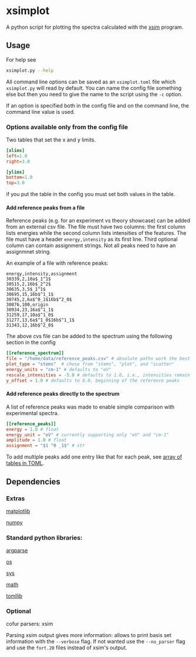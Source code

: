 # xsimplot

A python script for plotting the spectra calculated with the
[xsim](https://cfour.uni-mainz.de/cfour/index.php) program.

## Usage

For help see
```bash
xsimplot.py --help
```
All command line options can be saved as an `xsimplot.toml` file which
`xsimplot.py` will read by default. You can name the config file something else
but then you need to give the name to the script using the `-c` option.

If an option is specified both in the config file and on the command line, the
command line value is used.

### Options available only from the config file

Two tables that set the x and y limits.
```toml
[xlims]
left=1.0
right=3.0

[ylims]
bottom=1.0
top=3.0
```
if you put the table in the config you must set both values in the table.


#### Add reference peaks from a file
Reference peaks (e.g. for an experiment vs theory showcase) can be added from
an external csv file. The file must have two columns: the first column lists
energies while the second column lists intensities of the features.  The file
must have a header `energy,intensity` as its first line. Third optional column
can contain assignment strings. Not all peaks need to have an assignmnet
string.

An example of a file with reference peaks:
```csv
energy,intensity,assignment
30339,2,10a$_1^1$
30515,2,16b$_2^2$
30635,3,5$_1^1$
30695,15,16b$^1_1$
30745,2,6a$^0_1$16b$^2_0$
30876,100,origin
30934,23,16a$^1_1$
31259,17,10a$^1_0$
31277,13,6a$^1_0$16b$^1_1$
31343,12,16b$^2_0$
```

The above cvs file can be added to the spectrum using the following section in
the config
```toml
[[reference_spectrum]]
file = "/home/data/reference_peaks.csv" # absolute paths work the best
plot_type = "stems"  # chose from "stems", "plot", and "scatter"
energy_units = "cm-1" # defaults to "eV"
rescale_intensities = -5.0 # defaults to 1.0, i.e., intensities remain unchanged
y_offset = 1.0 # defaults to 0.0, beginning of the reference peaks
```

#### Add reference peaks directly to the spectrum
A list of reference peaks was made to enable simple comparison with
experimental spectra. 
```toml
[[reference_peaks]]
energy = 1.0 # float
energy_unit = "eV" # currently supporting only "eV" and "cm-1"
amplitude = 1.0 # float
assignment = "$1 ^0 _1$" # str
```
To add multiple peaks add one entry like that for each peak, see [array of
tables in TOML](https://toml.io/en/v1.0.0#array-of-tables).

## Dependencies 

### Extras
[matplotlib](https://matplotlib.org/)

[numpy](https://numpy.org/)


### Standard python libraries:
[argparse](https://docs.python.org/3/library/argparse.html)

[os](https://docs.python.org/3/library/os.html)

[sys](https://docs.python.org/3/library/sys.html)

[math](https://docs.python.org/3/library/math.html)

[tomllib](https://docs.python.org/3/library/tomllib.html)

### Optional

cofur parsers: xsim

Parsing xsim output gives more information: allows to print basis set
information with the `--verbose` flag. If not wanted use the `--no_parser` flag
and use the `fort.20` files instead of xsim's output.

